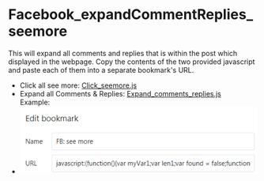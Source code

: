 # Facebook_expandCommentReplies_seemore
This will expand all comments and replies that is within the post which displayed in the webpage. Copy the contents of the two provided javascript and paste each of them into a separate bookmark's URL.
* Click all see more: [Click_seemore.js](https://github.com/kionchan7/Facebook_expandCommentReplies_seemore/blob/main/Click_seemore.js)
* Expand all Comments & Replies: [Expand_comments_replies.js](https://github.com/kionchan7/Facebook_expandCommentReplies_seemore/blob/main/Expand_comments_replies.js)\
Example:
* ![image info](Add_to_bookmark.PNG)